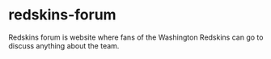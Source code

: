 # redskins-forum
Redskins forum is website where fans of the Washington Redskins can go to discuss anything about the team.
